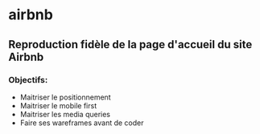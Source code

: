 # airbnb
## Reproduction fidèle de la page d'accueil du site Airbnb
### Objectifs:
* Maitriser le positionnement 
* Maitriser le mobile first 
* Maitriser les media queries
* Faire ses wareframes avant de coder 
